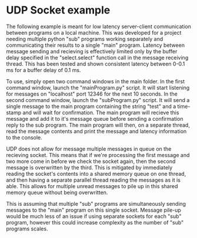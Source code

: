 # UDP Socket example
The following example is meant for low latency server-client communication between programs on a local machine. This was developed for a project needing multiple python "sub" programs working separately and communicating their results to a single "main" program. Latency between message sending and recieving is effectively limited only by the buffer delay specified in the "select.select" function call in the message receiving thread. This has been tested and shown consistent latency between 0-0.1 ms for a buffer delay of 0.1 ms. 

To use, simply open two command windows in the main folder. In the first command window, launch the "mainProgram.py" script. It will start listening for messages on "localhost" port 12346 for the next 10 seconds. In the second command window, launch the "subProgram.py" script. It will send a single message to the main program containing the string "test" and a time-stamp and will wait for confirmation. The main program will recieve this message and add it to it's message queue before sending a confirmation reply to the sub program. The main program will then, on a separate thread, read the message contents and print the message and latency information to the console.

UDP does not allow for message multiple messages in queue on the recieving socket. This means that if we're processing the first message and two more come in before we check the socket again, then the second message is overwritten by the third. This is mitigated by immediately reading the socket's contents into a shared memory queue on one thread, and then having a separate parallel thread reading the messages as it is able. This allows for multiple unread messages to pile up in this shared memory queue without being overwritten.

This is assuming that multiple "sub" programs are simultaneously sending messages to the "main" program on this single socket. Message pile-up would be much less of an issue if using separate sockets for each "sub" program, however this could increase complexity as the number of "sub" programs scales. 
